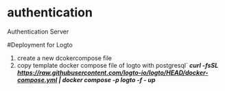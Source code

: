 # authentication
Authentication Server

#Deployment for Logto
1. create a new dcokercompose file
2. copy template docker compose file of logto with postgresql´
***curl -fsSL https://raw.githubusercontent.com/logto-io/logto/HEAD/docker-compose.yml | docker compose -p logto -f - up***

